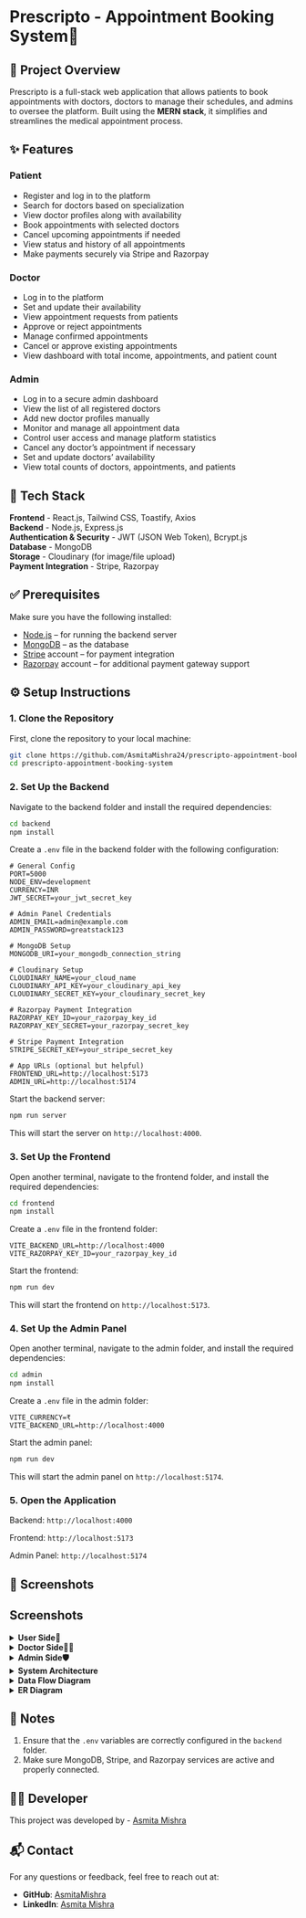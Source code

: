 # Prescripto - Appointment Booking System🏥

## 📝 Project Overview

Prescripto is a full-stack web application that allows patients to book appointments with doctors, doctors to manage their schedules, and admins to oversee the platform. Built using the **MERN stack**, it simplifies and streamlines the medical appointment process.

## ✨ Features

### Patient

- Register and log in to the platform
- Search for doctors based on specialization
- View doctor profiles along with availability
- Book appointments with selected doctors
- Cancel upcoming appointments if needed
- View status and history of all appointments
- Make payments securely via Stripe and Razorpay

### Doctor

- Log in to the platform
- Set and update their availability
- View appointment requests from patients
- Approve or reject appointments
- Manage confirmed appointments
- Cancel or approve existing appointments
- View dashboard with total income, appointments, and patient count

### Admin

- Log in to a secure admin dashboard
- View the list of all registered doctors
- Add new doctor profiles manually
- Monitor and manage all appointment data
- Control user access and manage platform statistics
- Cancel any doctor’s appointment if necessary
- Set and update doctors’ availability
- View total counts of doctors, appointments, and patients


## 🧰 Tech Stack

**Frontend** - React.js, Tailwind CSS, Toastify, Axios     
**Backend** - Node.js, Express.js  
**Authentication & Security** - JWT (JSON Web Token), Bcrypt.js  
**Database** - MongoDB  
**Storage** - Cloudinary (for image/file upload)  
**Payment Integration** - Stripe, Razorpay  


## ✅ Prerequisites
Make sure you have the following installed:
- [Node.js](https://nodejs.org/) – for running the backend server  
- [MongoDB](https://www.mongodb.com/) – as the database  
- [Stripe](https://stripe.com/docs/keys) account – for payment integration  
- [Razorpay](https://razorpay.com/docs/api/) account – for additional payment gateway support

## ⚙️ Setup Instructions

### 1. Clone the Repository
First, clone the repository to your local machine:
```bash
git clone https://github.com/AsmitaMishra24/prescripto-appointment-booking-system.git
cd prescripto-appointment-booking-system
```

### 2. Set Up the Backend
Navigate to the backend folder and install the required dependencies:
```bash
cd backend
npm install
```

Create a ```.env``` file in the backend folder with the following configuration:
```.env
# General Config
PORT=5000
NODE_ENV=development
CURRENCY=INR
JWT_SECRET=your_jwt_secret_key

# Admin Panel Credentials
ADMIN_EMAIL=admin@example.com
ADMIN_PASSWORD=greatstack123

# MongoDB Setup
MONGODB_URI=your_mongodb_connection_string

# Cloudinary Setup
CLOUDINARY_NAME=your_cloud_name
CLOUDINARY_API_KEY=your_cloudinary_api_key
CLOUDINARY_SECRET_KEY=your_cloudinary_secret_key

# Razorpay Payment Integration
RAZORPAY_KEY_ID=your_razorpay_key_id
RAZORPAY_KEY_SECRET=your_razorpay_secret_key

# Stripe Payment Integration
STRIPE_SECRET_KEY=your_stripe_secret_key

# App URLs (optional but helpful)
FRONTEND_URL=http://localhost:5173
ADMIN_URL=http://localhost:5174

```

Start the backend server:
```bash
npm run server
```
This will start the server on ```http://localhost:4000```.


### 3. Set Up the Frontend
Open another terminal, navigate to the frontend folder, and install the required dependencies:
```bash
cd frontend
npm install
```

Create a ```.env``` file in the frontend folder:
```.env
VITE_BACKEND_URL=http://localhost:4000
VITE_RAZORPAY_KEY_ID=your_razorpay_key_id
```

Start the frontend:
```bash
npm run dev
```

This will start the frontend on ```http://localhost:5173```.

### 4. Set Up the Admin Panel
Open another terminal, navigate to the admin folder, and install the required dependencies:
```bash
cd admin
npm install
```
Create a ```.env``` file in the admin folder:
```env
VITE_CURRENCY=₹
VITE_BACKEND_URL=http://localhost:4000
```

Start the admin panel:
```bash
npm run dev
```

This will start the admin panel on ```http://localhost:5174```.


### 5. Open the Application

Backend: ```http://localhost:4000```

Frontend: ```http://localhost:5173```

Admin Panel: ```http://localhost:5174```
 
## 📸 Screenshots

## Screenshots

<details>
  <summary><strong>User Side👤</strong></summary>

![1](https://github.com/user-attachments/assets/021b5100-4003-4243-9346-e2a923ad64d6)  
![2](https://github.com/user-attachments/assets/5e4a8e27-139b-45e7-863c-739731d3ae3c)  
![3](https://github.com/user-attachments/assets/9869c357-9152-4a9b-92a7-50b47b698571)  
![4](https://github.com/user-attachments/assets/ceb1169f-e195-4ebe-b3da-3d19451b2382)  
![5](https://github.com/user-attachments/assets/8064e7a8-a6b6-4f0d-b394-8409b2d09198)  
![6](https://github.com/user-attachments/assets/cf89c2b9-1488-4761-af7b-0c326a665b12)  
![7](https://github.com/user-attachments/assets/b6279f09-ba97-4f65-a60d-0726a61d17e6)  
![8](https://github.com/user-attachments/assets/0479b061-fa9d-4e82-a033-58d6b076ce9c)  
![9](https://github.com/user-attachments/assets/215c463c-226e-4ce2-b29d-f23081d22ea4)  
![10](https://github.com/user-attachments/assets/989089b7-bd97-4b9b-8b11-e6ce241f069e)  
![11](https://github.com/user-attachments/assets/4b20a0b4-04d3-45f5-88e9-9e762cfe3d82)  
![12](https://github.com/user-attachments/assets/bc490e64-f314-447c-90a5-55bf71bf1dc6)  
![13](https://github.com/user-attachments/assets/0f70157b-af1a-4fa2-8ecf-56c0a3ffb427)  
![14](https://github.com/user-attachments/assets/abb101cb-97d5-4edd-912d-bd0c64add816)  
![15](https://github.com/user-attachments/assets/8e8425e9-3d84-4a6e-a6c6-8864509aef22)  
![16](https://github.com/user-attachments/assets/53ac569d-a7a7-4e17-be61-3909f7245cce)  
![17](https://github.com/user-attachments/assets/abc3d9c4-6603-4d7e-b966-1b09b52889a3)

</details>

<details>
  <summary><strong>Doctor Side👨‍⚕️</strong></summary>

![18](https://github.com/user-attachments/assets/6677a48f-2eef-402d-9ffa-d8dfd00994dd)  
![19](https://github.com/user-attachments/assets/c93fe167-5377-4123-b7aa-c33deccddee7)  
![20](https://github.com/user-attachments/assets/8c3dda0a-8609-4c08-83d6-b9341c99d256)  
![21](https://github.com/user-attachments/assets/61e58cc0-03fb-44ca-9b26-7db9d98a9d16)  
![22](https://github.com/user-attachments/assets/add630d7-fdc8-4cd0-a380-32391c926e74)  
![23](https://github.com/user-attachments/assets/28daf520-a0ad-4b74-be87-ec7f545b45a8)

</details>

<details>
  <summary><strong>Admin Side🛡️</strong></summary>

![24](https://github.com/user-attachments/assets/2a6490dc-fd70-44a5-8697-2016fa494040)  
![25](https://github.com/user-attachments/assets/859d434a-18f8-45bb-8f5b-c70903e6c6b0)  
![26](https://github.com/user-attachments/assets/f506271c-9267-4afd-939e-7e9585f4f677)  
![27](https://github.com/user-attachments/assets/238c23e6-c590-4ad8-a719-a37fceb97dd8)  
![28](https://github.com/user-attachments/assets/bb1810ca-e8b3-4b95-a684-e4cf00b0bcf5)  
![29](https://github.com/user-attachments/assets/7caf01c7-4978-4b77-bbce-ce41feaa368a)

</details>

<details>
  <summary><strong>System Architecture</strong></summary>

![Blank diagram (5)](https://github.com/user-attachments/assets/735436a7-10cf-4117-9a13-a8ff60134fd3)
</details>

<details>
  <summary><strong>Data Flow Diagram</strong></summary>
 
![diagram-export-5-23-2025-11_48_53-PM](https://github.com/user-attachments/assets/ee443770-c7ba-4988-97e5-6e69a32fd1ba)
</details>

<details>
  <summary><strong>ER Diagram</strong></summary>
 
![er diagram](https://github.com/user-attachments/assets/0012fa60-81bc-41dd-a855-8cf9349cbc62)
</details>


## 📝 Notes

1. Ensure that the `.env` variables are correctly configured in the `backend` folder.
2. Make sure MongoDB, Stripe, and Razorpay services are active and properly connected.

## 👩‍💻 Developer

This project was developed by - [Asmita Mishra](https://github.com/AsmitaMishra24) 

## 📬 Contact

For any questions or feedback, feel free to reach out at:
- **GitHub**: [AsmitaMishra](https://github.com/AsmitaMishra24)
- **LinkedIn**: [Asmita Mishra](https://www.linkedin.com/in/asmitamishra1/)
